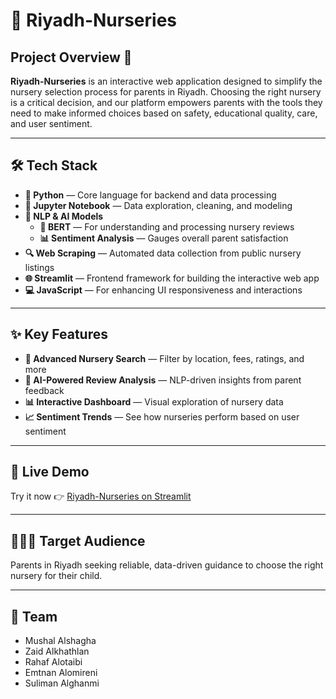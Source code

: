 # 🌟 Riyadh-Nurseries

## Project Overview 🏫  
**Riyadh-Nurseries** is an interactive web application designed to simplify the nursery selection process for parents in Riyadh. Choosing the right nursery is a critical decision, and our platform empowers parents with the tools they need to make informed choices based on safety, educational quality, care, and user sentiment.

---

## 🛠️ Tech Stack  
- **🐍 Python** — Core language for backend and data processing  
- **📓 Jupyter Notebook** — Data exploration, cleaning, and modeling  
- **🤖 NLP & AI Models**  
  - **📜 BERT** — For understanding and processing nursery reviews  
  - **📊 Sentiment Analysis** — Gauges overall parent satisfaction  
- **🔍 Web Scraping** — Automated data collection from public nursery listings  
- **🌐 Streamlit** — Frontend framework for building the interactive web app  
- **💻 JavaScript** — For enhancing UI responsiveness and interactions  

---

## ✨ Key Features  
- **🔎 Advanced Nursery Search** — Filter by location, fees, ratings, and more  
- **🧠 AI-Powered Review Analysis** — NLP-driven insights from parent feedback  
- **📊 Interactive Dashboard** — Visual exploration of nursery data  
- **📈 Sentiment Trends** — See how nurseries perform based on user sentiment  

---

## 🚀 Live Demo  
Try it now 👉 [Riyadh-Nurseries on Streamlit](https://capstone-project-11.streamlit.app/)  

---

## 👨‍👩‍👧 Target Audience  
Parents in Riyadh seeking reliable, data-driven guidance to choose the right nursery for their child.

---

## 👥 Team  
- Mushal Alshagha  
- Zaid Alkhathlan  
- Rahaf Alotaibi  
- Emtnan Alomireni  
- Suliman Alghanmi  

